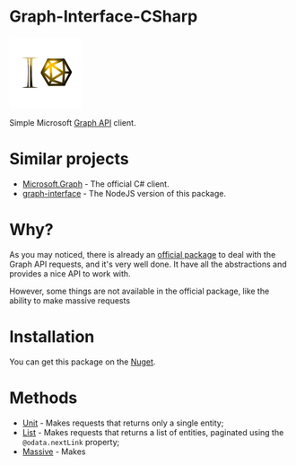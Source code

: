 # Graph-Interface-CSharp

![](assets/icon.png)

Simple Microsoft [Graph API](https://docs.microsoft.com/pt-br/graph/api/overview) client.

# Similar projects

* [Microsoft.Graph](https://www.nuget.org/packages/Microsoft.Graph/) - The official C# client.
* [graph-interface](https://www.npmjs.com/package/graph-interface) - The NodeJS version of this package.

# Why?

As you may noticed, there is already an [official package](https://www.nuget.org/packages/Microsoft.Graph/) to deal with the Graph API requests, and it's very well done. It have all the abstractions and provides a nice API to work with.

However, some things are not available in the official package, like the ability to make massive requests

# Installation

You can get this package on the [Nuget]().

# Methods

* [Unit]() - Makes requests that returns only a single entity;
* [List]() - Makes requests that returns a list of entities, paginated using the `@odata.nextLink` property;
* [Massive]() - Makes 